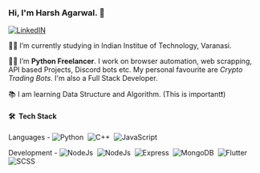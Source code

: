 ### Hi, I'm Harsh Agarwal. 👋

 [![LinkedIN](https://img.shields.io/badge/LinkedIn-0077B5?style=for-the-badge&logo=linkedin&logoColor=white)](https://www.linkedin.com/in/harsh-agarwal-3a732520a/)
 
:man_student: I’m currently studying in Indian Institue of Technology, Varanasi.

:man_technologist: I’m <b>Python Freelancer</b>. I work on browser automation, web scrapping, API based Projects, Discord bots etc. My personal favourite are <i>Crypto Trading Bots</i>. I'm also a Full Stack Developer. 

:books: I am learning Data Structure and Algorithm. (This is important:exclamation:)


#### 🛠 &nbsp;Tech Stack

Languages -
![Python](https://img.shields.io/badge/-Python-05122A?style=flat&logo=python)&nbsp; ![C++](https://img.shields.io/badge/-C++-05122A?style=flat&logo=C%2B%2B&logoColor=00599C)&nbsp; ![JavaScript](https://img.shields.io/badge/-JavaScript-05122A?style=flat&logo=javascript)&nbsp;

Development -
![NodeJs](https://img.shields.io/badge/-NodeJs-05122A?style=flat&logo=NODE.JS)&nbsp; ![NodeJs](https://img.shields.io/badge/-ReactJS-05122A?style=flat&logo=React)&nbsp; ![Express](https://img.shields.io/badge/-Express%20JS-05122A?style=flat&logo=express&logoColor=1572B6)&nbsp; ![MongoDB](https://img.shields.io/badge/-MongoDB-05122A?style=flat&logo=mongodb&logoColor=1572B6)&nbsp; ![Flutter](https://img.shields.io/badge/-Flutter-05122A?style=flat&logo=flutter&logoColor=1572B6)&nbsp; ![SCSS](https://img.shields.io/badge/-SCSS-05122A?style=flat&logo=Sass&logoColor=1572B6)&nbsp;

